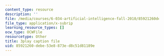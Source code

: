 ```yaml
---
content_type: resource
description: ''
file: /media/courses/6-034-artificial-intelligence-fall-2010/85921260debe53e8873ed8c51d81189e_dARl_gGrS4o.vtt
file_type: application/x-subrip
learning_resource_types: []
ocw_type: OCWFile
resourcetype: Other
title: 3play caption file
uid: 85921260-debe-53e8-873e-d8c51d81189e
---
```

